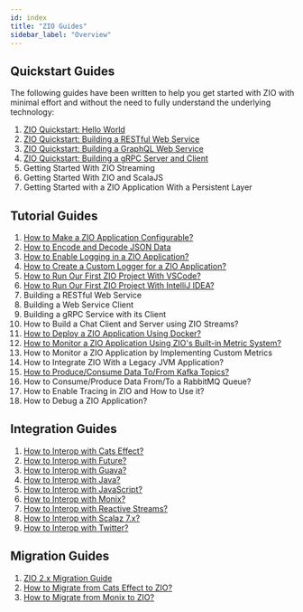 ```yaml
---
id: index
title: "ZIO Guides"
sidebar_label: "Overview"
---
```


## Quickstart Guides

The following guides have been written to help you get started with ZIO with minimal effort and without the need to fully understand the underlying technology:

1. [ZIO Quickstart: Hello World](quickstarts/hello-world.md)
2. [ZIO Quickstart: Building a RESTful Web Service](quickstarts/restful-webservice.md)
3. [ZIO Quickstart: Building a GraphQL Web Service](quickstarts/graphql-webservice.md)
4. [ZIO Quickstart: Building a gRPC Server and Client](https://scalapb.github.io/zio-grpc/docs/quickstart/)
5. Getting Started With ZIO Streaming
6. Getting Started With ZIO and ScalaJS
7. Getting Started with a ZIO Application With a Persistent Layer

## Tutorial Guides

1. [How to Make a ZIO Application Configurable?](tutorials/make-a-zio-application-configurable.md)
2. [How to Encode and Decode JSON Data](tutorials/encode-and-decode-json-data.md)
3. [How to Enable Logging in a ZIO Application?](tutorials/enable-logging-in-a-zio-application.md)
4. [How to Create a Custom Logger for a ZIO Application?](tutorials/create-custom-logger-for-a-zio-application.md)
5. [How to Run Our First ZIO Project With VSCode?](tutorials/run-our-first-zio-project-with-vscode.md)
6. [How to Run Our First ZIO Project With IntelliJ IDEA?](tutorials/running-our-first-zio-project-with-intellij-idea.md) 
7. Building a RESTful Web Service
8. Building a Web Service Client
9. Building a gRPC Service with its Client
10. How to Build a Chat Client and Server using ZIO Streams?
11. [How to Deploy a ZIO Application Using Docker?](tutorials/deploy-a-zio-application-using-docker.md)
12. [How to Monitor a ZIO Application Using ZIO's Built-in Metric System?](tutorials/monitor-a-zio-application-using-zios-built-in-metric-system.md)
13. How to Monitor a ZIO Application by Implementing Custom Metrics
14. How to Integrate ZIO With a Legacy JVM Application?
15. [How to Produce/Consume Data To/From Kafka Topics?](tutorials/produce-consume-data-to-from-kafka-topics.md)
16. How to Consume/Produce Data From/To a RabbitMQ Queue?
17. How to Enable Tracing in ZIO and How to Use it?
18. How to Debug a ZIO Application?

## Integration Guides

1. [How to Interop with Cats Effect?](interop/with-cats-effect.md)
2. [How to Interop with Future?](interop/with-future.md)
3. [How to Interop with Guava?](interop/with-guava.md)
4. [How to Interop with Java?](interop/with-java.md)
5. [How to Interop with JavaScript?](interop/with-javascript.md)
6. [How to Interop with Monix?](interop/with-monix.md)
7. [How to Interop with Reactive Streams?](interop/with-reactive-streams.md)
8. [How to Interop with Scalaz 7.x?](interop/with-scalaz-7x.md)
9. [How to Interop with Twitter?](interop/with-twitter.md)

## Migration Guides

1. [ZIO 2.x Migration Guide](migrate/migration-guide.md)
2. [How to Migrate from Cats Effect to ZIO?](migrate/from-cats-effect.md)
3. [How to Migrate from Monix to ZIO?](migrate/from-monix.md)
